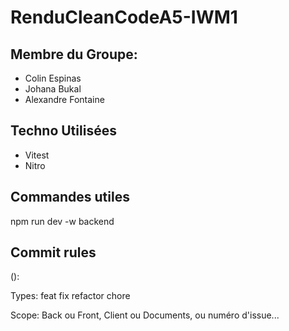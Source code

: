 # RenduCleanCodeA5-IWM1

## Membre du Groupe:
 - Colin Espinas
 - Johana Bukal
 - Alexandre Fontaine
  
## Techno Utilisées
- Vitest
- Nitro

## Commandes utiles
npm run dev -w backend

## Commit rules
<type>(<scope>): <description>

Types:
feat
fix
refactor
chore

Scope:
Back ou Front, Client ou Documents, ou numéro d'issue...
